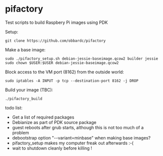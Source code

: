 # pifactory
Test scripts to build Raspbery Pi images using PDK


Setup:
```
git clone https://github.com/obbardc/pifactory
```

Make a base image:
```
sudo ./pifactory_setup.sh debian-jessie-baseimage.qcow2 builder jessie
sudo chown $USER:$USER debian-jessie-baseimage.qcow2
```


Block access to the VM port (8162) from the outside world:
```
sudo iptables -A INPUT -p tcp --destination-port 8162 -j DROP
```


Build your image (TBC):
```
./pifactory_build
```


todo list:
* Get a list of required packages
* Debianize as part of PDK source package
* guest reboots after grub starts, although this is not too much of a problem
* debootstrap option "--variant=minbase" when making base images?
* pifactory_setup makes my computer freak out afterwards :-(
* wait to shutdown cleanly before killing !
